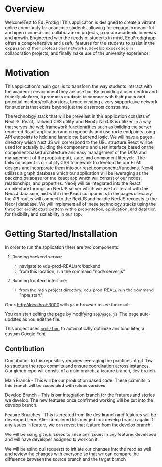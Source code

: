 # Overview

WelcomeTest to EduProdigi! This application is designed to create a vibrant online community for academic students, allowing for engage in meaninful and open connections, collaborate on projects, promote academic
interests and growth. Engineered with the needs of students in mind, EduProdigi app offers a comprehensive and useful features for the students to assist in the expansion of their professional
networks, develop experience in collaboration projects, and finally make use of the university experience.

# Motivation

This application's main goal is to transform the way students interact with the academic environment they are use too. By providing a user-centric and friendly platform, it promotes
students to connect with their peers and potential mentors/collaborators, hence creating a very supportative network for students that exists beyond just the classroom constraints.

The technology stack that will be prevelant in this application consists of NextJS, React, Tailwind CSS utility, and Neo4j.
NextJS is utilized in a way that serves the web framework functionalities such as building the server rendered React application and components and use route endpoints using API
endpoints to hold and handle the backend logic. We will have a pages directory which Next JS will correspond to the URL structure.React will be used for actually building the
components and user interface based on the component-based architecture and easy management of the DOM and management of the props (input), state, and component lifecycle. The tailwind aspect
is our utility CSS framework to develop the our HTML designs and incorporate them into our react components/functions. Neo4j utilizes a graph database which our application will be
leveraging as the backend database for the React app which will consist of our nodes, relationships, and properties. Neo4j will be integrated into the React architecture through an NextJS server
which we use to interact with the Neo4J database, and within the React components in the pages directory the API routes will connect to the NextJS and handle NextJS requests to the Neo4j database. We will
implement all of these technology stacks using the three tier architecture pattern with a presentation, application, and data tier, for flexibility and scalability in our app.

# Getting Started/Installation

In order to run the application there are two components:

1. Running backend server:
    - navigate to edu-prod-REAL/src/backend
    - from this location, run the command "node server.js"

2. Running frontend interface:
    - from the main project directory, edu-prod-REAL/, run the command "npm start"

Open [http://localhost:3000](http://localhost:3000) with your browser to see the result.

You can start editing the page by modifying `app/page.js`. The page auto-updates as you edit the file.

This project uses [`next/font`](https://nextjs.org/docs/basic-features/font-optimization) to automatically optimize and load Inter, a custom Google Font.

## Contribution

Contribution to this repository requires leveraging the practices of git flow to structure the repo commits and ensure coordination across instances. Our github repo will consist
of a main branch, a feature branch, dev branch.

Main Branch - This will be our production based code. These commits to this branch will be associated with releae versions

Develop Branch - This is our integration branch for the features and stories we develop. The new features once confirmed working will be put into the develop branch.

Feature Branches - This is created from the dev branch and features will be developed here. After completed it is merged into develop branch again. If any issues in feature, we can revert that feature from the develop
branch.

We will be using github issues to raise any issues in any features developed and will have developer assigned to work on it.

We will be using pull requests to initiate our changes into the repo as well and review the changes with everyone so that we can compare the difference between the source branch and the target branch
